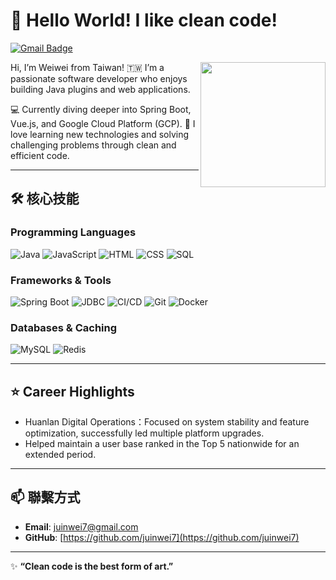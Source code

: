 # 👋 Hello World! I like clean code!
[![Gmail Badge](https://img.shields.io/badge/-juinwei7@gmail.com-c14438?style=flat-square&logo=Gmail&logoColor=white&link=mailto:juinwei7@gmail.com)](mailto:juinwei7@gmail.com)

<img align='right' src='https://weiwei.huanlan.org/de.png' width='200'>

  
Hi, I’m Weiwei from Taiwan! 🇹🇼
I’m a passionate software developer who enjoys building Java plugins and web applications.

💻 Currently diving deeper into Spring Boot, Vue.js, and Google Cloud Platform (GCP).
🌱 I love learning new technologies and solving challenging problems through clean and efficient code.

---

## 🛠 核心技能

### **Programming Languages**

![Java](https://img.shields.io/badge/Code-Java-informational?style=flat&logo=openjdk&logoColor=white&color=6aa6f8)
![JavaScript](https://img.shields.io/badge/Code-JavaScript-informational?style=flat&logo=javascript&logoColor=white&color=6aa6f8)
![HTML](https://img.shields.io/badge/Code-HTML-informational?style=flat&logo=html5&logoColor=white&color=6aa6f8)
![CSS](https://img.shields.io/badge/Code-CSS-informational?style=flat&logo=css3&logoColor=white&color=6aa6f8)
![SQL](https://img.shields.io/badge/Code-SQL-informational?style=flat&logo=sqlite&logoColor=white&color=6aa6f8)

### **Frameworks & Tools**

![Spring Boot](https://img.shields.io/badge/Framework-Spring_Boot-informational?style=flat&logo=spring&logoColor=white&color=6aa6f8)
![JDBC](https://img.shields.io/badge/Database-JDBC-informational?style=flat&logo=java&logoColor=white&color=6aa6f8)
![CI/CD](https://img.shields.io/badge/Tools-CI/CD-informational?style=flat&logo=github-actions&logoColor=white&color=6aa6f8)
![Git](https://img.shields.io/badge/Tools-Git-informational?style=flat&logo=git&logoColor=white&color=6aa6f8)
![Docker](https://img.shields.io/badge/Tools-Docker-informational?style=flat&logo=docker&logoColor=white&color=6aa6f8)

### **Databases & Caching**

![MySQL](https://img.shields.io/badge/Database-MySQL-informational?style=flat&logo=mysql&logoColor=white&color=6aa6f8)
![Redis](https://img.shields.io/badge/Cache-Redis-informational?style=flat&logo=redis&logoColor=white&color=6aa6f8)

---

## ⭐ Career Highlights
-	Huanlan Digital Operations：Focused on system stability and feature optimization, successfully led multiple platform upgrades.
-	Helped maintain a user base ranked in the Top 5 nationwide for an extended period.

---

## 📫 聯繫方式
- **Email**: [juinwei7@gmail.com](mailto:juinwei7@gmail.com)  
- **GitHub**: [https://github.com/juinwei7](https://github.com/juinwei7)  

---

✨ **“Clean code is the best form of art.”**  

